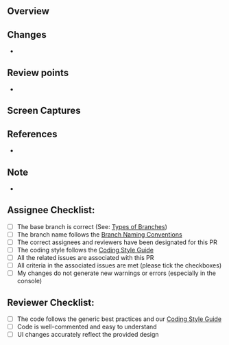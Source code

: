<!--

Title Naming Conventions:

- Start with a capitalized prefix followed by an imperative form of a verb, just like a commit message.
- Refer to the "Commit Convention" for the prefix:
  https://github.com/genesis-tech-tribe/nishiki-frontend/blob/develop/docs/CONTRIBUTING.md#commit-convention.

Example:
- Fix: Resolve memory leak in data processing module
- Feat: Add two-factor authentication
- Refactor: Improve state management in React components
- Docs: Add Windows setup instructions

-->

## Overview

<!-- Provide a brief description of the changes introduced by this PR. -->

## Changes

<!-- List the changes -->
<!-- Delete this section if not needed -->

-

## Review points

<!-- List the points you would like to be reviewed in detail and the points you are not confident about. -->
<!-- Delete this section if not needed -->

-

## Screen Captures

<!-- Add screenshots or screen recordings of the changes -->
<!-- Necessary for UI changes -->
<!-- Delete this section if not needed -->

## References

<!-- List all the URLs of the references (documents, articles, youtube videos, etc.) that you used to complete this task -->
<!-- If you have referred to responses from ChatGPT or other AIs, please include the links to the conversations if possible -->
<!-- Delete this section if not needed -->

-

## Note

<!-- Write any note or comment. You can share your thoughts or ideas. -->
<!-- Delete this section if not needed -->

-

## Assignee Checklist:

<!-- You can tick the checkboxes if not applicable -->

- [ ] The base branch is correct (See: [Types of Branches](https://github.com/genesis-tech-tribe/nishiki-frontend/blob/develop/docs/CONTRIBUTING.md#types-of-branches))
- [ ] The branch name follows the [Branch Naming Conventions](https://github.com/genesis-tech-tribe/nishiki-frontend/blob/develop/docs/CONTRIBUTING.md#branch-naming-conventions)
- [ ] The correct assignees and reviewers have been designated for this PR
- [ ] The coding style follows the [Coding Style Guide](https://github.com/genesis-tech-tribe/nishiki-frontend/blob/develop/docs/STYLEGUIDE.md)
- [ ] All the related issues are associated with this PR
- [ ] All criteria in the associated issues are met (please tick the checkboxes)
- [ ] My changes do not generate new warnings or errors (especially in the console)

## Reviewer Checklist:

<!-- You can tick the checkboxes if not applicable -->

- [ ] The code follows the generic best practices and our [Coding Style Guide](https://github.com/genesis-tech-tribe/nishiki-frontend/blob/develop/docs/STYLEGUIDE.md)
- [ ] Code is well-commented and easy to understand
- [ ] UI changes accurately reflect the provided design
